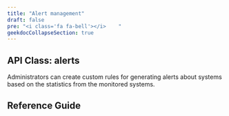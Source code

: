 ```yaml
---
title: "Alert management"
draft: false
pre: "<i class='fa fa-bell'></i>	"
geekdocCollapseSection: true
---
```


## API Class: alerts
Administrators can create custom rules for generating alerts about systems based on the statistics from the monitored systems.

## Reference Guide
